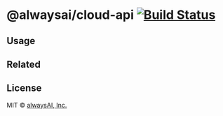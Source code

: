 # @alwaysai/cloud-api [![Build Status](https://travis-ci.com/alwaysai/cloud-api.svg?branch=master)](https://travis-ci.com/alwaysai/cloud-api)

## Usage
## Related

## License
MIT © [alwaysAI, Inc.](https://alwaysai.co)
